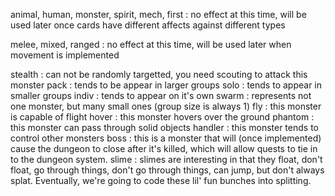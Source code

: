 animal, human, monster, spirit, mech, first
: no effect at this time, will be used later once cards have different affects against different types

melee, mixed, ranged
: no effect at this time, will be used later when movement is implemented

stealth
: can not be randomly targetted, you need scouting to attack this monster
pack
: tends to be appear in larger groups
solo
: tends to appear in smaller groups
indiv
: tends to appear on it's own
swarm
: represents not one monster, but many small ones (group size is always 1)
fly
: this monster is capable of flight
hover
: this monster hovers over the ground
phantom
: this monster can pass through solid objects
handler
: this monster tends to control other monsters
boss
: this is a monster that will (once implemented) cause the dungeon to close after it's killed, which will allow quests to tie in to the dungeon system.
slime
: slimes are interesting in that they float, don't float, go through things, don't go through things, can jump, but don't always splat. Eventually, we're going to code these lil' fun bunches into splitting.
